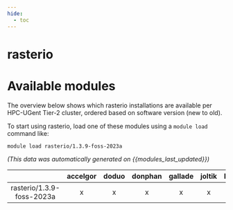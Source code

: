 ```yaml
---
hide:
  - toc
---
```


rasterio
========

# Available modules


The overview below shows which rasterio installations are available per HPC-UGent Tier-2 cluster, ordered based on software version (new to old).

To start using rasterio, load one of these modules using a `module load` command like:

```shell
module load rasterio/1.3.9-foss-2023a
```

*(This data was automatically generated on {{modules_last_updated}})*

| |accelgor|doduo|donphan|gallade|joltik|litleo|shinx|
| :---: | :---: | :---: | :---: | :---: | :---: | :---: | :---: |
|rasterio/1.3.9-foss-2023a|x|x|x|x|x|x|x|
